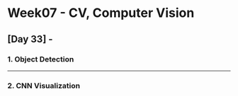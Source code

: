 # Week07 - CV, Computer Vision

## [Day 33] - 

### 1. Object Detection


------

### 2. CNN Visualization